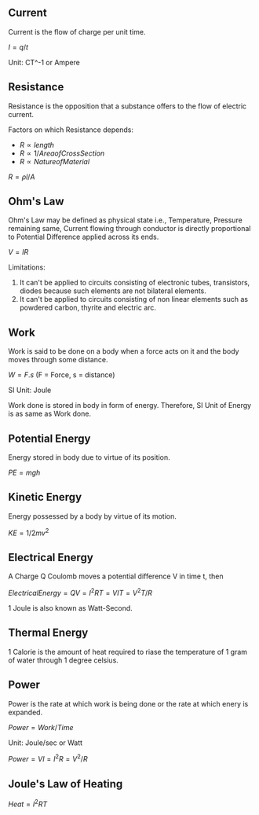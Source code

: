 ## Current

Current is the flow of charge per unit time. 

$I = q/t$

Unit: CT^-1 or Ampere

## Resistance 

Resistance is the opposition that a substance offers to the flow of electric current. 

Factors on which Resistance depends: 

* $R \propto length$
* $R \propto 1/Area of Cross Section$
* $R \propto Nature of Material$

$R = ρ l/A$

## Ohm's Law

Ohm's Law may be defined as physical state i.e., Temperature, Pressure remaining same, Current flowing through conductor is directly proportional to Potential Difference applied across its ends.

$V = IR$

Limitations: 

1. It can't be applied to circuits consisting of electronic tubes, transistors, diodes because such elements are not bilateral elements.
2. It can't be applied to circuits consisting of non linear elements such as powdered carbon, thyrite and electric arc.

## Work

Work is said to be done on a body when a force acts on it and the body moves through some distance. 

$W = F.s$   (F = Force, s = distance)

SI Unit: Joule

Work done is stored in body in form of energy. Therefore, SI Unit of Energy is as same as Work done. 

## Potential Energy

Energy stored in body due to virtue of its position. 

$PE = mgh$

## Kinetic Energy

Energy possessed by a body by virtue of its motion. 

$KE = 1/2 mv^2$

## Electrical Energy

A Charge Q Coulomb moves a potential difference V in time t, then 

$Electrical Energy = QV 
                    = I^2RT
                    = VIT 
                    = V^2T/R$

1 Joule is also known as Watt-Second. 

## Thermal Energy

1 Calorie is the amount of heat required to riase the temperature of 1 gram of water through 1 degree celsius. 

## Power

Power is the rate at which work is being done or the rate at which enery is expanded. 

$Power = Work / Time$

Unit: Joule/sec or Watt

$Power = VI = I^2R = V^2/R$

## Joule's Law of Heating

$Heat = I^2 RT$








